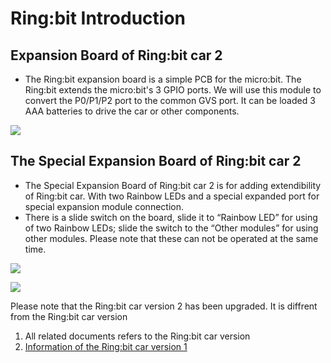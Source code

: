 # Ring:bit Introduction 

## Expansion Board of Ring:bit car 2 


- The Ring:bit expansion board is a simple PCB for the micro:bit. The Ring:bit extends the micro:bit's 3 GPIO ports. We will use this module to convert the P0/P1/P2 port to the common GVS port. It can be loaded 3 AAA batteries to drive the car or other components. 

![](./images/9hlUnYx.png)


## The Special Expansion Board of Ring:bit car 2 


- The Special Expansion Board of Ring:bit car 2 is for adding extendibility of Ring:bit car. With two Rainbow LEDs and a special expanded port for special expansion module connection.
- There is a slide switch on the board, slide it to “Rainbow LED” for using of two Rainbow LEDs; slide the switch to the “Other modules” for using other modules. Please note that these can not be operated at the same time.

![](./images/74l1cY4.png)

![](./images/MVoGDx1.jpg)

Please note that the Ring:bit car version 2 has been upgraded. It is diffrent from the Ring:bit car version 
1. All related documents refers to the Ring:bit car version 
2. [Information of the Ring:bit car version 1](http://www.elecfreaks.com/learn-cn/microbitKit/Ring_bit_Car_Kit/index.html)
